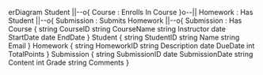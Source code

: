 erDiagram
    Student ||--o{ Course : Enrolls In
    Course }o--|| Homework : Has
    Student ||--o{ Submission : Submits
    Homework ||--o{ Submission : Has
    Course {
        string CourseID
        string CourseName
        string Instructor
        date StartDate
        date EndDate
    }
    Student {
        string StudentID
        string Name
        string Email
    }
    Homework {
        string HomeworkID
        string Description
        date DueDate
        int TotalPoints
    }
    Submission {
        string SubmissionID
        date SubmissionDate
        string Content
        int Grade
        string Comments
    }
